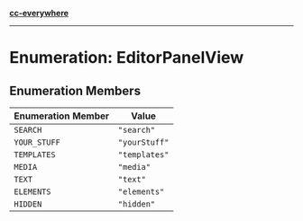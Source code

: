 [**cc-everywhere**](../../../../../index.md)

***

# Enumeration: EditorPanelView

## Enumeration Members

| Enumeration Member | Value |
| ------ | ------ |
| <a id="search"></a> `SEARCH` | `"search"` |
| <a id="your_stuff"></a> `YOUR_STUFF` | `"yourStuff"` |
| <a id="templates"></a> `TEMPLATES` | `"templates"` |
| <a id="media"></a> `MEDIA` | `"media"` |
| <a id="text"></a> `TEXT` | `"text"` |
| <a id="elements"></a> `ELEMENTS` | `"elements"` |
| <a id="hidden"></a> `HIDDEN` | `"hidden"` |
